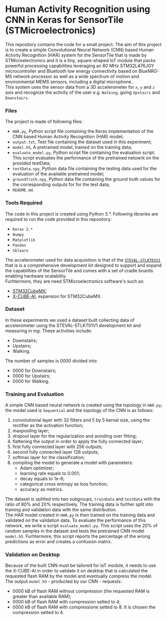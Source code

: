 # Human Activity Recognition using CNN in Keras for SensorTile (STMicroelectronics)
This repository contains the code for a small project. The aim of this project is to create a simple Convolutional Neural Network (CNN) based Human Activity Recognition (HAR) system for the SensorTile that is made by STMicroelectronics and it is a tiny, square-shaped IoT module that packs powerful processing capabilities leveraging an 80 MHz STM32L476JGY microcontroller and Bluetooth low energy connectivity based on BlueNRG-MS network processor as well as a wide spectrum of motion and environmental MEMS sensors, including a digital microphone..  
This system uses the sensor data from a 3D accelerometer for `x`, `y` and `z` axis and recognize the activity of the user e.g. `Walking`, going `Upstairs` and `Downstairs`.

### Files
The project is made of following files:
* `HAR.py`, Python script file containing the Keras implementation of the CNN based Human Activity Recognition (HAR) model;
* `output.txt`, Text file containing the dataset used in this experiment;
* `model.h5`, A pretrained model, trained on the training data;
* `evaluate_model.py`, Python script file containing the evaluation script. This script evaluates the performance of the pretrained netowrk on the provided testData;
* `testData.npy`, Python data file containing the testing data used for the evaluation of the available pretrained model;
* `groundTruth.npy`, Python data file containing the ground truth values for the corresponding outputs for for the test data;
* `README.md`.

### Tools Required
The code in this project is created using Python 3.\*. 
Following libraries are required to run the code provided in this repository:
* `Keras 2.*`
* `Numpy`
* `Matplotlib`
* `Pandas`
* `Sklearn`  

The accelerometer used for data acquisition is that of the [`STEVAL-STLKT01V1`](https://www.st.com/en/evaluation-tools/steval-stlkt01v1.html) that is is a comprehensive development kit designed to support and expand the capabilities of the SensorTile and comes with a set of cradle boards enabling hardware scalability.  
Furhtermore, they are need STMicroelectronics software's such as:
* [STM32CubeMX](https://www.st.com/content/st_com/en/products/development-tools/software-development-tools/stm32-software-development-tools/stm32-configurators-and-code-generators/stm32cubemx.html);
* [X-CUBE-AI](https://www.st.com/en/embedded-software/x-cube-ai.html), expansion for STM32CubeMX.


### Dataset
In these experiments we used a dataset built collecting data of accelerometer using the STEVAL-STLKT01V1 development kit and measuring in *mg*. These activities include:
* Downstairs;
* Upstairs;
* Walking.

The number of samples is 0000 divided into:
* 0000 for Downstairs;
* 0000 for Upstairs;
* 0000 for Walking.

### Training and Evaluation
A simple CNN based neural network is created using the topology in `HAR.py`; the model used is `Sequential` and the topology of the CNN is as follows:
1. convolutionial layer with 32 filters and 5 by 5 kernal size, using the rectifier as the activation function;
2. maxpooling layer;
3. dropout layer for the regularization and avoiding over fitting;
4. flattening the output in order to apply the fully connected layer;
5. first fully connected layer with 256 outputs;
6. second fully connected layer 128 outputs;
7. softmax layer for the classification;
8. compiling the model to generate a model with parameters:
	* Adam optimizer;
	* learning rate equals to 0.001;
	* decay equals to 1e-6;
	* categorical cross entropy as loss function;
	* accuracy as metrics.

The dataset is splitted into two subgroups, `trainData` and `testData` with the ratio of 80% and 20% respectively. The training data is further split into training and validation data with the same distribution.   
The HAR model created in `HAR.py` is then trained on the training data and validated on the validation data. To evaluate the performance of this network, we write a script `evaluate_model.py`. This script uses the 20% of random samples in the dataset and tests the pretrained CNN model `model.h5`. Furhtermore, this script reports the percentage of the wrong predictions as error and creates a confusion matrix. 

### Validation on Desktop
Because of the built CNN must be tailored for IoT module, it needs to use the X-CUBE-AI in order to validate it on desktop that is calculated the requested flash RAM by the model and eventually compress the model.  
The output `model.h5` - producted by our CNN - requests:
* 0000 kB of flash RAM without compression (the requested RAM is greater than available RAM);
* 0000 kB of flash RAM with compression setted to 4;
* 0000 kB of flash RAM with compressione setted to 8.
It is chosen the compression setted to 4.
